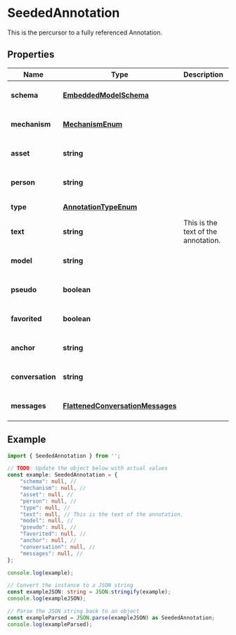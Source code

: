
# SeededAnnotation

This is the percursor to a fully referenced Annotation.

## Properties

Name | Type | Description | Notes
------------ | ------------- | ------------- | -------------
**schema** | [**EmbeddedModelSchema**](EmbeddedModelSchema) |  | [optional] [default to undefined]
**mechanism** | [**MechanismEnum**](MechanismEnum) |  | [optional] [default to undefined]
**asset** | **string** |  | [optional] [default to undefined]
**person** | **string** |  | [optional] [default to undefined]
**type** | [**AnnotationTypeEnum**](AnnotationTypeEnum) |  | [default to undefined]
**text** | **string** | This is the text of the annotation. | [default to undefined]
**model** | **string** |  | [optional] [default to undefined]
**pseudo** | **boolean** |  | [optional] [default to undefined]
**favorited** | **boolean** |  | [optional] [default to undefined]
**anchor** | **string** |  | [optional] [default to undefined]
**conversation** | **string** |  | [optional] [default to undefined]
**messages** | [**FlattenedConversationMessages**](FlattenedConversationMessages) |  | [optional] [default to undefined]

## Example

```typescript
import { SeededAnnotation } from '';

// TODO: Update the object below with actual values
const example: SeededAnnotation = {
    "schema": null, // 
    "mechanism": null, // 
    "asset": null, // 
    "person": null, // 
    "type": null, // 
    "text": null, // This is the text of the annotation.
    "model": null, // 
    "pseudo": null, // 
    "favorited": null, // 
    "anchor": null, // 
    "conversation": null, // 
    "messages": null, // 
};

console.log(example);

// Convert the instance to a JSON string
const exampleJSON: string = JSON.stringify(example);
console.log(exampleJSON);

// Parse the JSON string back to an object
const exampleParsed = JSON.parse(exampleJSON) as SeededAnnotation;
console.log(exampleParsed);
```





